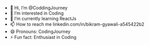 - 👋 Hi, I’m @CoddingJourney
- 👀 I’m interested in Coding
- 🌱 I’m currently learning ReactJs
- 📫 How to reach me linkedin.com/in/bikram-gyawali-a545422b2
- 😄 Pronouns: CodingJourney
- ⚡ Fun fact: Enthusiast in Coding

<!---
CoddingJourney/CoddingJourney is a ✨ special ✨ repository because its `README.md` (this file) appears on your GitHub profile.
You can click the Preview link to take a look at your changes.
--->
